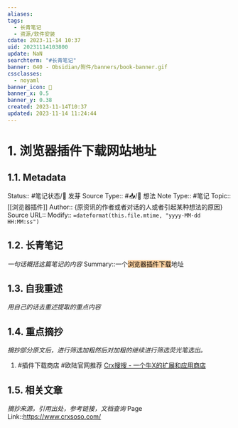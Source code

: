 ```yaml
---
aliases: 
tags:
  - 长青笔记
  - 资源/软件安装
cdate: 2023-11-14 10:37
uid: 20231114103800
update: NaN
searchterm: "#长青笔记"
banner: 040 - Obsidian/附件/banners/book-banner.gif
cssclasses:
  - noyaml
banner_icon: 💌
banner_x: 0.5
banner_y: 0.38
created: 2023-11-14T10:37
updated: 2023-11-14 11:24:44
---
```


# 1. 浏览器插件下载网站地址

## 1.1. Metadata

Status:: #笔记状态/🌱 发芽
Source Type:: #📥/💭 想法 
Note Type:: #笔记
Topic:: [[浏览器插件]]
Author:: {原资讯的作者或者对话的人或者引起某种想法的原因}
Source URL::
Modify:: `=dateformat(this.file.mtime, "yyyy-MM-dd HH:MM:ss")`

## 1.2. 长青笔记

_一句话概括这篇笔记的内容_
Summary::一个<mark style="background: #FFB86CA6;">浏览器插件下载</mark>地址

## 1.3. 自我重述

_用自己的话去重述提取的重点内容_

## 1.4. 重点摘抄

_摘抄部分原文后，进行筛选加粗然后对加粗的继续进行筛选荧光笔选出。_
1. #插件下载商店 #欧陆官网推荐 [Crx搜搜 - 一个牛X的扩展和应用商店](https://www.crxsoso.com/)
## 1.5. 相关文章

_摘抄来源，引用出处，参考链接，文档查询_
Page Link::https://www.crxsoso.com/


